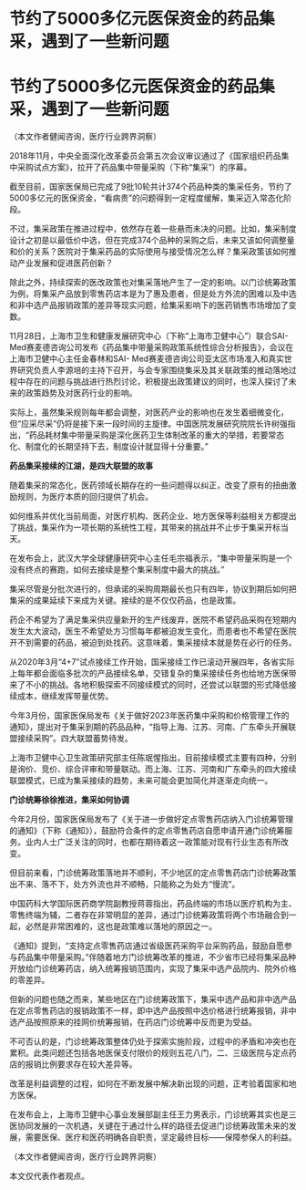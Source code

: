 # 节约了5000多亿元医保资金的药品集采，遇到了一些新问题

# 节约了5000多亿元医保资金的药品集采，遇到了一些新问题

（本文作者健闻咨询，医疗行业跨界洞察）

2018年11月，中央全面深化改革委员会第五次会议审议通过了《国家组织药品集中采购试点方案》，拉开了药品集中带量采购（下称“集采”）的序幕。

截至目前，国家医保局已完成了9批10轮共计374个药品种类的集采任务，节约了5000多亿元的医保资金，“看病贵”的问题得到一定程度缓解，集采迈入常态化阶段。

不过，集采政策在推进过程中，依然存在着一些悬而未决的问题。比如，集采制度设计之初是以最低价中选，但在完成374个品种的采购之后，未来又该如何调整量和价的关系？医院对于集采药品的实际使用与接受情况怎么样？集采政策该如何推动产业发展和促进医药创新？

除此之外，持续探索的医改政策也对集采落地产生了一定的影响。以门诊统筹政策为例，将集采产品放到零售药店本是为了惠及患者，但是处方外流的困难以及中选和非中选产品报销政策的差异等现实问题，给集采影响下的医药销售市场增加了变数。

11月28日，上海市卫生和健康发展研究中心（下称“上海市卫健中心”）联合SAI-
Med赛麦德咨询公司发布《药品集中带量采购政策系统性综合分析报告》，会议在上海市卫健中心主任金春林和SAI-
Med赛麦德咨询公司亚太区市场准入和真实世界研究负责人李源培的主持下召开，与会专家围绕集采及其关联政策的推动落地过程中存在的问题与挑战进行热烈讨论，积极提出政策建议的同时，也深入探讨了未来的政策趋势及对医药行业的影响。

实际上，虽然集采规则每年都会调整，对医药产业的影响也在发生着细微变化，但“应采尽采”仍将是接下来一段时间的主旋律。中国医院发展研究院院长许树强指出，“药品耗材集中带量采购是深化医药卫生体制改革的重大的举措，若要常态化、制度化的长期坚持下去，制度设计就显得十分重要。”

**药品集采接续的江湖，是四大联盟的故事**

随着集采的常态化，医药领域长期存在的一些问题得以纠正，改变了原有的扭曲激励规则，为医疗本质的回归提供了机会。

如何维系并优化当前局面，对医疗机构、医药企业、地方医保等利益相关方都提出了挑战，集采作为一项长期的系统性工程，其带来的挑战并不止步于集采开标当天。

在发布会上，武汉大学全球健康研究中心主任毛宗福表示，“集中带量采购是一个没有终点的赛跑，如何去接续是整个集采制度中最大的挑战。”

集采尽管是分批次进行的，但承诺的采购周期最长也只有四年，协议到期后如何把集采的成果延续下来成为关键。接续的是不仅仅药品，也是政策。

药企不希望为了满足集采供应量新开的生产线废弃，医院不希望药品采购在短期内发生太大波动，医生不希望处方习惯每年都被迫发生变化，而患者也不希望在医院开不到需要的药品，被迫到处找药。这意味着，集采接续本就是势在必行的任务。

从2020年3月“4+7”试点接续工作开始，国采接续工作已滚动开展四年，各省实际上每年都会面临多批次的产品接续名单，交错复杂的集采接续任务也给地方医保带来了不小的挑战。各地积极探索不同接续模式的同时，还尝试以联盟的形式降低接续成本，继续发挥带量优势。

今年3月份，国家医保局发布《关于做好2023年医药集中采购和价格管理工作的通知》，提出对于集采到期的药品品种，“指导上海、江苏、河南、广东牵头开展联盟接续采购”。四大联盟蓄势待发。

上海市卫健中心卫生政策研究部主任陈珉惺指出，目前接续模式主要有四种，分别是询价、竞价、综合评审和带量联动。而上海、江苏、河南和广东牵头的四大接续联盟模式，已成为集采接续的趋势，未来可能会更加简化并逐渐走向统一。

**门诊统筹徐徐推进，集采如何协调**

今年2月份，国家医保局发布了《关于进一步做好定点零售药店纳入门诊统筹管理的通知》（下称《通知》），鼓励符合条件的定点零售药店自愿申请开通门诊统筹服务。业内人士广泛关注的同时，也都在期待着这一政策能对现有行业生态有所改变。

但目前来看，门诊统筹政策落地并不顺利，不少地区的定点零售药店门诊统筹政策出不来、落不下，处方外流也并不顺畅，只能称之为处方“慢流”。

中国药科大学国际医药商学院副教授蒋蓉指出，药品终端的市场以医疗机构为主、零售终端为辅，二者存在非常明显的差异，通过门诊统筹政策将两个市场融合到一起，必然是非常困难的，这也是政策难以落地的原因之一。

《通知》提到，“支持定点零售药店通过省级医药采购平台采购药品，鼓励自愿参与药品集中带量采购。”伴随着地方门诊统筹改革的推进，不少省市已经将集采品种开放给门诊统筹药店，纳入统筹报销范围内，实现了集采中选产品院内、院外价格的零差异。

但新的问题也随之而来，某些地区在门诊统筹政策下，集采中选产品和非中选产品在定点零售药店的报销政策不一样，即中选产品按照中选价格进行统筹报销，非中选产品按照原来的挂网价统筹报销，在药店门诊统筹中反而更为受益。

不可否认的是，门诊统筹政策整体仍处于探索实施阶段，过程中的矛盾和冲突也在累积。此类问题还包括各地医保支付限价的规则五花八门，二、三级医院与定点药店的报销比例要求存在较大差异等。

改革是利益调整的过程，如何在不断发展中解决新出现的问题，正考验着国家和地方医保。

在发布会上，上海市卫健中心事业发展部副主任王力男表示，门诊统筹其实也是三医协同发展的一次机遇，关键在于通过什么样的路径去促进门诊统筹政策未来的发展，需要医保、医疗和医药明确各自职责，坚定最终目标——保障参保人的利益。

（本文作者健闻咨询，医疗行业跨界洞察）

本文仅代表作者观点。

